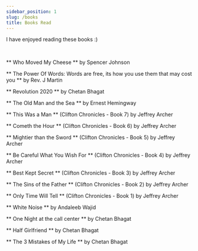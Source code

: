 ```yaml
---
sidebar_position: 1
slug: /books
title: Books Read
---
```


I have enjoyed reading these books :) 

<br />

** Who Moved My Cheese ** by Spencer Johnson

** The Power Of Words: Words are free, its how you use them that may cost you ** by Rev. J Martin

** Revolution 2020 ** by Chetan Bhagat

** The Old Man and the Sea **  by Ernest Hemingway

** This Was a Man ** (Clifton Chronicles - Book 7) by Jeffrey Archer

** Cometh the Hour ** (Clifton Chronicles - Book 6) by Jeffrey Archer 

** Mightier than the Sword ** (Clifton Chronicles - Book 5) by Jeffrey Archer 

** Be Careful What You Wish For **  (Clifton Chronicles - Book 4) by Jeffrey Archer 

** Best Kept Secret ** (Clifton Chronicles - Book 3) by Jeffrey Archer 

** The Sins of the Father ** (Clifton Chronicles - Book 2) by Jeffrey Archer 

** Only Time Will Tell ** (Clifton Chronicles - Book 1) by Jeffrey Archer 

** White Noise ** by Andaleeb Wajid

** One Night at the call center ** by Chetan Bhagat

** Half Girlfriend ** by Chetan Bhagat

** The 3 Mistakes of My Life ** by Chetan Bhagat
